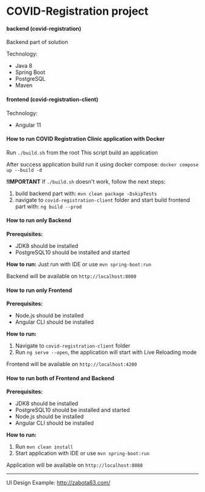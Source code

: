 # COVID-Registration project

#### backend (covid-registration)
Backend part of solution

Technology:
 - Java 8
 - Spring Boot
 - PostgreSQL
 - Maven

#### frontend (covid-registration-client)

Technology:
 - Angular 11
 
#### How to run COVID Registration Clinic application with Docker

Run `./build.sh` from the root
This script build an application

After success application build run it using docker compose:
`docker compose up --build -d`

**!IMPORTANT** If `./build.sh` doesn't work, follow the next steps:
1. build backend part with: `mvn clean package -DskipTests`
2. navigate to `covid-registration-client` folder and start build frontend part with: `ng build --prod`

#### How to run only Backend
**Prerequisites:**
- JDK8 should be installed
- PostgreSQL10 should be installed and started

**How to run:**
Just run with IDE or use `mvn spring-boot:run`

Backend will be available on `http://localhost:8080`

#### How to run only Frontend
**Prerequisites:**
- Node.js should be installed
- Angular CLI should be installed

**How to run:**
1. Navigate to `covid-registration-client` folder
2. Run `ng serve --open`, the application will start with Live Reloading mode

Frontend will be available on `http://localhost:4200`

#### How to run both of Frontend and Backend
**Prerequisites:**
- JDK8 should be installed
- PostgreSQL10 should be installed and started
- Node.js should be installed
- Angular CLI should be installed

**How to run:**
1. Run `mvn clean install`
2. Start application with IDE or use `mvn spring-boot:run`

Application will be available on `http://localhost:8080`

----
UI Design Example: http://zabota63.com/